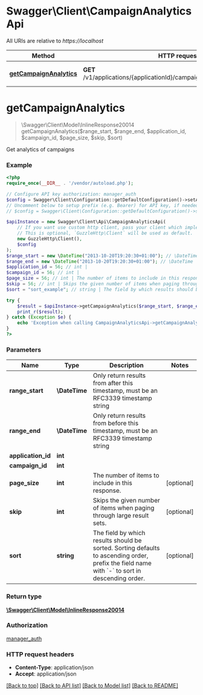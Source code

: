 # Swagger\Client\CampaignAnalyticsApi

All URIs are relative to *https://localhost*

Method | HTTP request | Description
------------- | ------------- | -------------
[**getCampaignAnalytics**](CampaignAnalyticsApi.md#getCampaignAnalytics) | **GET** /v1/applications/{applicationId}/campaigns/{campaignId}/analytics | Get analytics of campaigns


# **getCampaignAnalytics**
> \Swagger\Client\Model\InlineResponse20014 getCampaignAnalytics($range_start, $range_end, $application_id, $campaign_id, $page_size, $skip, $sort)

Get analytics of campaigns



### Example
```php
<?php
require_once(__DIR__ . '/vendor/autoload.php');

// Configure API key authorization: manager_auth
$config = Swagger\Client\Configuration::getDefaultConfiguration()->setApiKey('Authorization', 'YOUR_API_KEY');
// Uncomment below to setup prefix (e.g. Bearer) for API key, if needed
// $config = Swagger\Client\Configuration::getDefaultConfiguration()->setApiKeyPrefix('Authorization', 'Bearer');

$apiInstance = new Swagger\Client\Api\CampaignAnalyticsApi(
    // If you want use custom http client, pass your client which implements `GuzzleHttp\ClientInterface`.
    // This is optional, `GuzzleHttp\Client` will be used as default.
    new GuzzleHttp\Client(),
    $config
);
$range_start = new \DateTime("2013-10-20T19:20:30+01:00"); // \DateTime | Only return results from after this timestamp, must be an RFC3339 timestamp string
$range_end = new \DateTime("2013-10-20T19:20:30+01:00"); // \DateTime | Only return results from before this timestamp, must be an RFC3339 timestamp string
$application_id = 56; // int | 
$campaign_id = 56; // int | 
$page_size = 56; // int | The number of items to include in this response.
$skip = 56; // int | Skips the given number of items when paging through large result sets.
$sort = "sort_example"; // string | The field by which results should be sorted. Sorting defaults to ascending order, prefix the field name with `-` to sort in descending order.

try {
    $result = $apiInstance->getCampaignAnalytics($range_start, $range_end, $application_id, $campaign_id, $page_size, $skip, $sort);
    print_r($result);
} catch (Exception $e) {
    echo 'Exception when calling CampaignAnalyticsApi->getCampaignAnalytics: ', $e->getMessage(), PHP_EOL;
}
?>
```

### Parameters

Name | Type | Description  | Notes
------------- | ------------- | ------------- | -------------
 **range_start** | **\DateTime**| Only return results from after this timestamp, must be an RFC3339 timestamp string |
 **range_end** | **\DateTime**| Only return results from before this timestamp, must be an RFC3339 timestamp string |
 **application_id** | **int**|  |
 **campaign_id** | **int**|  |
 **page_size** | **int**| The number of items to include in this response. | [optional]
 **skip** | **int**| Skips the given number of items when paging through large result sets. | [optional]
 **sort** | **string**| The field by which results should be sorted. Sorting defaults to ascending order, prefix the field name with &#x60;-&#x60; to sort in descending order. | [optional]

### Return type

[**\Swagger\Client\Model\InlineResponse20014**](../Model/InlineResponse20014.md)

### Authorization

[manager_auth](../../README.md#manager_auth)

### HTTP request headers

 - **Content-Type**: application/json
 - **Accept**: application/json

[[Back to top]](#) [[Back to API list]](../../README.md#documentation-for-api-endpoints) [[Back to Model list]](../../README.md#documentation-for-models) [[Back to README]](../../README.md)

